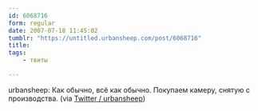 ```yaml
---
id: 6068716
form: regular
date: 2007-07-18 11:45:02
tumblr: "https://untitled.urbansheep.com/post/6068716"
title:
tags:
    - твиты

---
```


<p>urbansheep: Как обычно, всё как обычно. Покупаем камеру, снятую с производства. (via <a href="http://twitter.com/urbansheep/statuses/155487372">Twitter / urbansheep</a>)</p>

